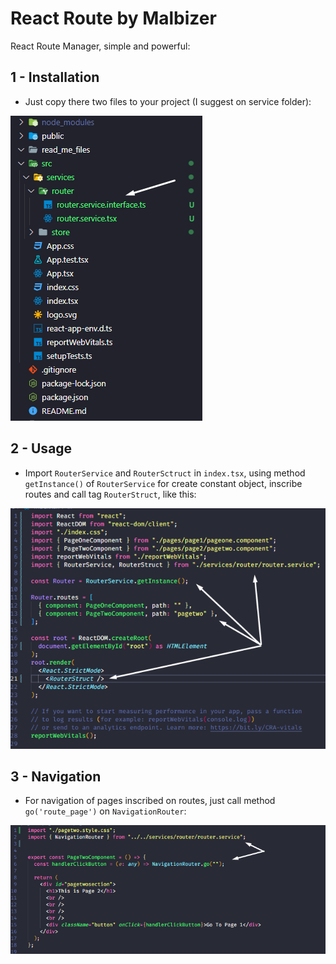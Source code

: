 
# React Route by Malbizer

React Route Manager, simple and powerful:

## 1 - Installation

* Just copy there two files to your project (I suggest on service folder):

![Example](https://github.com/Souzanderson/reactroutemalbizer/blob/main/read_me_files/img1.png?raw=true)

## 2 - Usage

* Import ```RouterService``` and ```RouterSctruct``` in ```index.tsx```, using method ```getInstance()``` of ```RouterService``` for create constant object, inscribe routes and call tag ```RouterStruct```, like this:


![Example](https://github.com/Souzanderson/reactroutemalbizer/blob/main/read_me_files/img2.png?raw=true)

## 3 - Navigation

* For navigation of pages inscribed on routes, just call method ```go('route_page')``` on ```NavigationRouter```:


![Example](https://github.com/Souzanderson/reactroutemalbizer/blob/main/read_me_files/img3.png?raw=true)